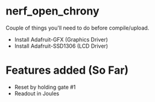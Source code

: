 # nerf_open_chrony

Couple of things you'll need to do before compile/upload.
  
  - Install Adafruit-GFX (Graphics Driver)
  - Install Adafruit-SSD1306 (LCD Driver)
  
# Features added (So Far)

  - Reset by holding gate #1
  - Readout in Joules
